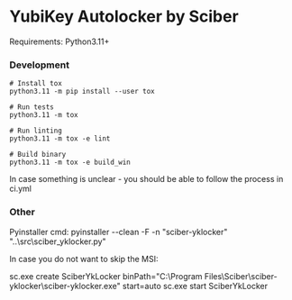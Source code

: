 
# YubiKey Autolocker by Sciber
Requirements: Python3.11+

### Development
```
# Install tox
python3.11 -m pip install --user tox

# Run tests
python3.11 -m tox

# Run linting
python3.11 -m tox -e lint

# Build binary
python3.11 -m tox -e build_win

```
In case something is unclear - you should be able to follow the process in ci.yml


### Other
Pyinstaller cmd:
pyinstaller --clean -F -n "sciber-yklocker" "..\src\sciber_yklocker.py"

In case you do not want to skip the MSI:

sc.exe create SciberYkLocker binPath="C:\Program Files\Sciber\sciber-yklocker\sciber-yklocker.exe" start=auto
sc.exe start SciberYkLocker
